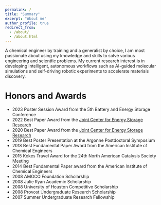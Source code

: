 ```yaml
---
permalink: /
title: "Summary"
excerpt: "About me"
author_profile: true
redirect_from: 
  - /about/
  - /about.html
---
```


A chemical engineer by training and a generalist by choice, I am most passionate about using my knowledge and skills to solve various engineering and scientfic problems. My current research interest is in developing intelligent, autonomous workflows such as AI-guided molecular simulations and self-driving robotic experiments to accelerate materials discovery.

Honors and Awards
===
- 2023 Poster Session Award from the 5th Battery and Energy Storage Conference
- 2022 Best Paper Award from the <a href="https://www.jcesr.org">Joint Center for Energy Storage Research</a>
- 2020 Best Paper Award from the <a href="https://www.jcesr.org">Joint Center for Energy Storage Research</a>
- 2019 Best Poster Presentation at the Argonne Postdoctoral Symposium
- 2018 Best Fundamental Paper Award from the American Institute of Chemical Engineers 
- 2015 Kokes Travel Award for the 24th North American Catalysis Society Meeting
- 2014 Best Fundamental Paper award from the American Institute of Chemical Engineers 
- 2008 AMOCO Foundation Scholarship
- 2008 Julie Ryan Academic Scholarship
- 2008 University of Houston Competitive Scholarship
- 2008 Provost Undergraduate Research Scholarship 
- 2007 Summer Undergraduate Research Fellowship 